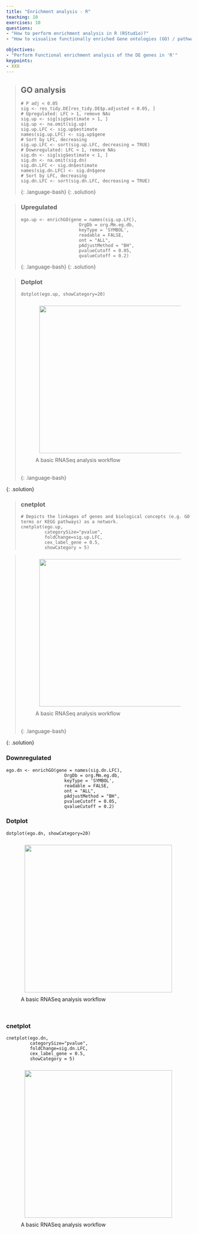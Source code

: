 ```yaml
---
title: "Enrichment analysis - R"
teaching: 10
exercises: 10
questions:
- "How to perform enrichment analysis in R (RStudio)?"
- "How to visualise functionally enriched Gene ontologies (GO) / pathways as networks?"

objectives:
- "Perform Functional enrichment analysis of the DE genes in 'R'"
keypoints:
- XXX
---
```


> ## GO analysis 
> ~~~
> # P adj < 0.05 
> sig <- res_tidy.DE[res_tidy.DE$p.adjusted < 0.05, ]
> # Upregulated: LFC > 1, remove NAs
> sig.up <- sig[sig$estimate > 1, ]
> sig.up <- na.omit(sig.up)
> sig.up.LFC <- sig.up$estimate
> names(sig.up.LFC) <- sig.up$gene
> # Sort by LFC, decreasing
> sig.up.LFC <- sort(sig.up.LFC, decreasing = TRUE)
> # Downregulated: LFC < 1, remove NAs
> sig.dn <- sig[sig$estimate < 1, ]
> sig.dn <- na.omit(sig.dn)
> sig.dn.LFC <- sig.dn$estimate
> names(sig.dn.LFC) <- sig.dn$gene
> # Sort by LFC, decreasing
> sig.dn.LFC <- sort(sig.dn.LFC, decreasing = TRUE)
> ~~~
> {: .language-bash}
{: .solution}




> ### Upregulated 
> ~~~
> ego.up <- enrichGO(gene = names(sig.up.LFC),
>                       OrgDb = org.Mm.eg.db, 
>                       keyType = 'SYMBOL',
>                       readable = FALSE,
>                       ont = "ALL",
>                       pAdjustMethod = "BH",
>                       pvalueCutoff = 0.05, 
>                       qvalueCutoff = 0.2)
> ~~~
> {: .language-bash}
{: .solution}


> ### Dotplot
> ~~~
> dotplot(ego.up, showCategory=20)
> ~~~
> <figure>
>   <img src="{{ page.root }}/fig/DotPlot_up.png" style="margin:10px;height:400px"/>
>   <figcaption> A basic RNASeq analysis workflow </figcaption>
> </figure><br>
> {: .language-bash}
{: .solution}

> ### cnetplot
> ~~~
> # Depicts the linkages of genes and biological concepts (e.g. GO terms or KEGG pathways) as a network.
> cnetplot(ego.up, 
>          categorySize="pvalue", 
>          foldChange=sig.up.LFC,
>          cex_label_gene = 0.5,
>          showCategory = 5)
> ~~~

> <figure>
>   <img src="{{ page.root }}/fig/cnePlot_up.png" style="margin:10px;height:400px"/>
>   <figcaption> A basic RNASeq analysis workflow </figcaption>
> </figure><br>
> {: .language-bash}
{: .solution}


### Downregulated
~~~
ego.dn <- enrichGO(gene = names(sig.dn.LFC),
                      OrgDb = org.Mm.eg.db, 
                      keyType = 'SYMBOL',
                      readable = FALSE,
                      ont = "ALL",
                      pAdjustMethod = "BH",
                      pvalueCutoff = 0.05, 
                      qvalueCutoff = 0.2)
~~~

### Dotplot
~~~
dotplot(ego.dn, showCategory=20)
~~~

<figure>
  <img src="{{ page.root }}/fig/DotPlot_down.png" style="margin:10px;height:400px"/>
  <figcaption> A basic RNASeq analysis workflow </figcaption>
</figure><br>

### cnetplot
~~~
cnetplot(ego.dn, 
         categorySize="pvalue", 
         foldChange=sig.dn.LFC,
         cex_label_gene = 0.5,
         showCategory = 5)
~~~

<figure>
  <img src="{{ page.root }}/fig/cnePlot_down.png" style="margin:10px;height:400px"/>
  <figcaption> A basic RNASeq analysis workflow </figcaption>
</figure><br>
